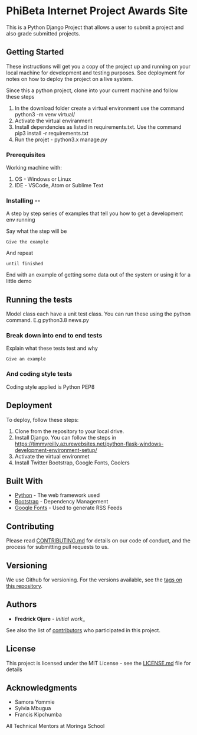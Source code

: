 # PhiBeta Internet Project Awards Site

This is a Python Django Project that allows a user to submit a project and also grade submitted projects.

## Getting Started

These instructions will get you a copy of the project up and running on your local machine for development and testing purposes. See deployment for notes on how to deploy the project on a live system.

Since this a python project, clone into your current machine and follow these steps

1. In the download folder create a virtual environment use the command python3 -m venv virtual/
2. Activate the virtual enviranment
3. Install dependencies as listed in requirements.txt. Use the command pip3 install -r requirements.txt
4. Run the projet - python3.x manage.py

### Prerequisites

Working machine with:

1. OS - Windows or Linux
2. IDE - VSCode, Atom or Sublime Text


### Installing --

A step by step series of examples that tell you how to get a development env running

Say what the step will be

```
Give the example
```

And repeat

```
until finished
```

End with an example of getting some data out of the system or using it for a little demo

## Running the tests

Model class each have a unit test class. You can run these using the python command. E.g python3.8 news.py

### Break down into end to end tests

Explain what these tests test and why

```
Give an example
```

### And coding style tests

Coding style applied is Python PEP8


## Deployment

To deploy, follow these steps:

1. Clone from the repository to your local drive.
2. Install Django. You can follow the steps in https://timmyreilly.azurewebsites.net/python-flask-windows-development-environment-setup/
3. Activate the virtual environmet
4. Install Twitter Bootstrap, Google Fonts, Coolers 

## Built With

-  [Python](http://www.dropwizard.io/1.0.2/docs/) - The web framework used
-  [Bootstrap](https://maven.apache.org/) - Dependency Management
-  [Google Fonts](https://rometools.github.io/rome/) - Used to generate RSS Feeds

## Contributing

Please read [CONTRIBUTING.md](https://gist.github.com/PurpleBooth/b24679402957c63ec426) for details on our code of conduct, and the process for submitting pull requests to us.

## Versioning

We use Github for versioning. For the versions available, see the [tags on this repository](https://github.com/your/project/tags).

## Authors

-  **Fredrick Ojure** - _Initial work__

See also the list of [contributors](https://github.com/your/project/contributors) who participated in this project.

## License

This project is licensed under the MIT License - see the [LICENSE.md](LICENSE.md) file for details

## Acknowledgments

-  Samora Yommie
-  Sylvia Mbugua
-  Francis Kipchumba

All Technical Mentors at Moringa School
